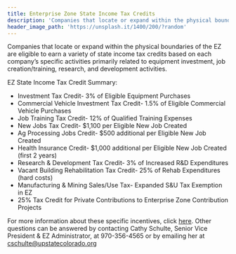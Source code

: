 ```yaml
---
title: Enterprise Zone State Income Tax Credits
description: 'Companies that locate or expand within the physical boundaries of the EZ are eligible to earn a variety of state income tax credits based on each company’s specific activities primarily related to equipment investment, job creation/training, research, and development activities.'
header_image_path: 'https://unsplash.it/1400/200/?random'
---
```



Companies that locate or expand within the physical boundaries of the EZ are eligible to earn a variety of state income tax credits based on each company’s specific activities primarily related to equipment investment, job creation/training, research, and development activities.

EZ State Income Tax Credit Summary:

* Investment Tax Credit- 3% of Eligible Equipment Purchases
* Commercial Vehicle Investment Tax Credit- 1.5% of Eligible Commercial Vehicle Purchases
* Job Training Tax Credit- 12% of Qualified Training Expenses
* New Jobs Tax Credit- $1,100 per Eligible New Job Created
* Ag Processing Jobs Credit- $500 additional per Eligible New Job Created
* Health Insurance Credit- $1,000 additional per Eligible New Job Created (first 2 years)
* Research & Development Tax Credit- 3% of Increased R&D Expenditures
* Vacant Building Rehabilitation Tax Credit- 25% of Rehab Expenditures (hard costs)
* Manufacturing & Mining Sales/Use Tax- Expanded S&U Tax Exemption in EZ
* 25% Tax Credit for Private Contributions to Enterprise Zone Contribution Projects


For more information about these specific incentives, click [here](http://upstatecolorado.org/wp-content/uploads/2016/02/Weld-EZ-Brochure.pdf). Other questions can be answered by contacting Cathy Schulte, Senior Vice President & EZ Administrator, at 970-356-4565 or by emailing her at cschulte@upstatecolorado.org